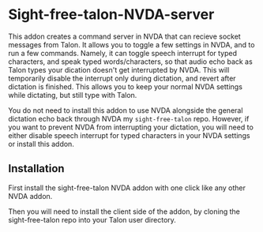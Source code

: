 # Sight-free-talon-NVDA-server

This addon creates a command server in NVDA that can recieve socket messages from Talon. It allows you to toggle a few settings in NVDA, and to run a few commands. Namely, it can toggle speech interrupt for typed characters, and speak typed words/characters, so that audio echo back as Talon types your dication doesn't get interrupted by NVDA. This will temporarily disable the interrupt only during dictation, and revert after dictation is finished. This allows you to keep your normal NVDA settings while dictating, but still type with Talon.

You do not need to install this addon to use NVDA alongside the general dictation echo back through NVDA my `sight-free-talon` repo. However, if you want to prevent NVDA from interrupting your dictation, you will need to either disable speech interrupt for typed characters in your NVDA settings or install this addon.

## Installation

First install the sight-free-talon NVDA addon with one click like any other NVDA addon.

Then you will need to install the client side of the addon, by cloning the sight-free-talon repo into your Talon user directory.
